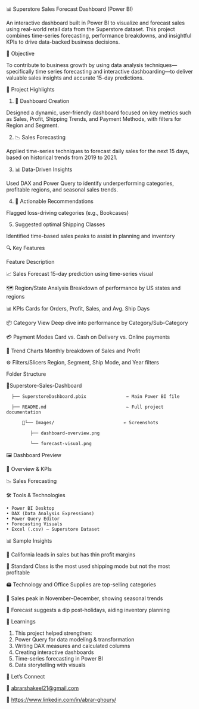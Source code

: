 📊 Superstore Sales Forecast Dashboard (Power BI)

An interactive dashboard built in Power BI to visualize and forecast sales using real-world retail data from the Superstore dataset. This project combines time-series forecasting, performance breakdowns, and insightful KPIs to drive data-backed business decisions.

🎯 Objective

To contribute to business growth by using data analysis techniques—specifically time series forecasting and interactive dashboarding—to deliver valuable sales insights and accurate 15-day predictions.

🚀 Project Highlights

   1) 📌 Dashboard Creation

Designed a dynamic, user-friendly dashboard focused on key metrics such as Sales, Profit, Shipping Trends, and Payment Methods, with filters for Region and Segment.

   2) 📉 Sales Forecasting

Applied time-series techniques to forecast daily sales for the next 15 days, based on historical trends from 2019 to 2021.

   3) 📊 Data-Driven Insights

Used DAX and Power Query to identify underperforming categories, profitable regions, and seasonal sales trends.

   4) 🧭 Actionable Recommendations

Flagged loss-driving categories (e.g., Bookcases)

   5) Suggested optimal Shipping Classes

Identified time-based sales peaks to assist in planning and inventory

🔍 Key Features

Feature	Description

📈 Sales Forecast	15-day prediction using time-series visual

🗺 Region/State Analysis	Breakdown of performance by US states and regions

📊 KPIs	Cards for Orders, Profit, Sales, and Avg. Ship Days

📦 Category View	Deep dive into performance by Category/Sub-Category

💳 Payment Modes	Card vs. Cash on Delivery vs. Online payments

📅 Trend Charts	Monthly breakdown of Sales and Profit

⚙ Filters/Slicers	Region, Segment, Ship Mode, and Year filters

Folder Structure

  📁Superstore-Sales-Dashboard

      ├── SuperstoreDashboard.pbix               ← Main Power BI file
   
      ├── README.md                              ← Full project documentation
   
          📁└── Images/                          ← Screenshots
       
             ├── dashboard-overview.png
           
             └── forecast-visual.png
           
🖼 Dashboard Preview

📍 Overview & KPIs

📉 Sales Forecasting

🛠 Tools & Technologies

    • Power BI Desktop
    • DAX (Data Analysis Expressions)
    • Power Query Editor
    • Forecasting Visuals
    • Excel (.csv) — Superstore Dataset

📊 Sample Insights

📍 California leads in sales but has thin profit margins

🚚 Standard Class is the most used shipping mode but not the most profitable

🖨 Technology and Office Supplies are top-selling categories

📆 Sales peak in November–December, showing seasonal trends

🔮 Forecast suggests a dip post-holidays, aiding inventory planning

📘 Learnings

1) This project helped strengthen:
2) Power Query for data modeling & transformation
3) Writing DAX measures and calculated columns
4) Creating interactive dashboards
5) Time-series forecasting in Power BI
6) Data storytelling with visuals



💼 Let’s Connect

📧 abrarshakeel21@gmail.com

🔗  https://www.linkedin.com/in/abrar-ghoury/

